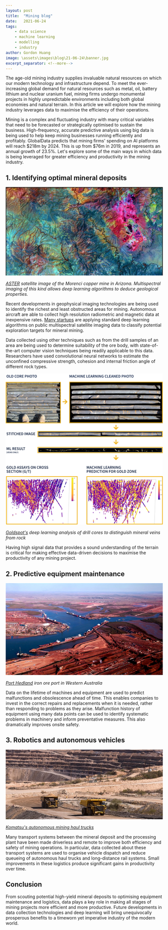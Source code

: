 ```yaml
---
layout: post
title:  "Mining blog"
date:   2021-06-24
tags: 
    - data science
    - machine learning
    - modelling
    - industry
author: Gordon Huang
image: \assets\images\blog\21-06-24\banner.jpg
excerpt_separator: <!--more-->
---
```


The age-old mining industry supplies invaluable natural resources on which our modern technology and infrastructure depend. To meet the ever-increasing global demand for natural resources such as metal, oil, battery lithium and nuclear uranium fuel, mining firms undergo monumental projects in highly unpredictable environments including both global economies and natural terrain. In this article we will explore how the mining industry leverages data to maximise the efficiency of their operations.

<!--more-->

Mining is a complex and fluctuating industry with many critical variables that need to be forecasted or strategically optimised to sustain the business. High-frequency, accurate predictive analysis using big data is being used to help keep mining businesses running efficiently and profitably. GlobalData predicts that mining firms' spending on AI platforms will reach $218m by 2024. This is up from $76m in 2019, and represents an annual growth of 23.5%. Let's explore some of the main ways in which data is being leveraged for greater efficiency and productivity in the mining industry.

## 1. Identifying optimal mineral deposits
![Satellite image of the Morenci copper mine](/assets/images/blog/21-06-24-fig1.jpg)

_[ASTER](https://www.satimagingcorp.com/applications/energy/mining/) satellite image of the Morenci copper mine in Arizona. Multispectral imaging of this kind allows deep learning algorithms to deduce geological properties._

Recent developments in geophysical imaging technologies are being used to identify the richest and least obstructed areas for mining. Autonomous aircraft are able to collect high resolution radiometric and magnetic data at inexpensive rates. [Many startups](https://medium.com/unearthed-industry/startups-leveraging-machine-learning-to-improve-exploration-targeting-42490ff6e5a0) are applying standard deep learning algorithms on public multispectral satellite imaging data to classify potential exploration targets for mineral mining.

Data collected using other techniques such as from the drill samples of an area are being used to determine suitability of the ore body, with state-of-the-art computer vision techniques being readily applicable to this data. Researchers have used convolutional neural networks to estimate the unconfined compressive strength, cohesion and internal friction angle of different rock types.

![Goldspot's deep learning analysis of drill cores](/assets/images/blog/21-06-24-fig2.png)

_[Goldspot's](https://goldspot.ca/our-expertise/image-analytics/) deep learning analysis of drill cores to distinguish mineral veins from rock_

Having high signal data that provides a sound understanding of the terrain is critical for making effective data-driven decisions to maximise the productivity of any mining project.

## 2. Predictive equipment maintenance

![Port Hedland iron ore port](/assets/images/blog/21-06-24-fig3.png)

_[Port Hedland](https://www0.landgate.wa.gov.au/) iron ore port in Western Australia_

Data on the lifetime of machines and equipment are used to predict malfunctions and obsolescence ahead of time. This enables companies to invest in the correct repairs and replacements when it is needed, rather than responding to problems as they arise. Malfunction history of equipment using many data points can be used to identify systematic problems in machinery and inform preventative measures. This also dramatically improves onsite safety.

## 3. Robotics and autonomous vehicles

![Komatsu's autonomous mining haul trucks](/assets/images/blog/21-06-24-fig4.png)

_[Komatsu's autonomous mining haul trucks](https://mining.komatsu/blog/details/komatsus-massive-mining-haul-trucks-made-in-peoria)_

Many transport systems between the mineral deposit and the processing plant have been made driverless and remote to improve both efficiency and safety of mining operations. In particular, data collected about these transport systems are used to organise vehicle dispatch and reduce queueing of autonomous haul trucks and long-distance rail systems. Small improvements in these logistics produce significant gains in productivity over time.

## Conclusion

From scouting potential high-yield mineral deposits to optimising equipment maintenance and logistics, data plays a key role in making all stages of mining projects more efficient and more productive. Future developments in data collection technologies and deep learning will bring unequivocally prosperous benefits to a timeworn yet imperative industry of the modern world.